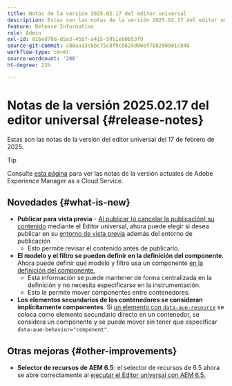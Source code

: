 ```yaml
---
title: Notas de la versión 2025.02.17 del editor universal
description: Estas son las notas de la versión 2025.02.17 del editor universal.
feature: Release Information
role: Admin
exl-id: d16ed78d-d5a3-45bf-a415-5951e60b53f9
source-git-commit: c88aa13c6bc75c8f9cd624d00ef768290981c840
workflow-type: tm+mt
source-wordcount: '206'
ht-degree: 23%

---
```



# Notas de la versión 2025.02.17 del editor universal {#release-notes}

Estas son las notas de la versión del editor universal del 17 de febrero de 2025.

>[!TIP]
>
>Consulte [esta página](/help/release-notes/release-notes-cloud/release-notes-current.md) para ver las notas de la versión actuales de Adobe Experience Manager as a Cloud Service.

## Novedades {#what-is-new}

* **Publicar para vista previa** - [Al publicar (o cancelar la publicación) su contenido](/help/sites-cloud/authoring/universal-editor/publishing.md) mediante el Editor universal, ahora puede elegir si desea publicar en su [entorno de vista previa](/help/sites-cloud/authoring/sites-console/previewing-content.md) además del entorno de publicación
   * Esto permite revisar el contenido antes de publicarlo.
* **El modelo y el filtro se pueden definir en la definición del componente**. Ahora puede definir qué modelo y filtro usa un componente [en la definición del componente.](/help/implementing/universal-editor/component-definition.md#template)
   * Esta información se puede mantener de forma centralizada en la definición y no necesita especificarse en la instrumentación.
   * Esto le permite mover componentes entre contenedores.
* **Los elementos secundarios de los contenedores se consideran implícitamente componentes**. Si [un elemento con `data-aue-resource`](/help/implementing/universal-editor/attributes-types.md#data-properties) se coloca como elemento secundario directo en un contenedor, se considera un componente y se puede mover sin tener que especificar `data-aue-behavior="component"`.

## Otras mejoras {#other-improvements}

* **Selector de recursos de AEM 6.5**: el selector de recursos de 6.5 ahora se abre correctamente al [ejecutar el Editor universal con AEM 6.5.](https://experienceleague.adobe.com/es/docs/experience-manager-65/content/implementing/developing/headless/universal-editor/introduction)
